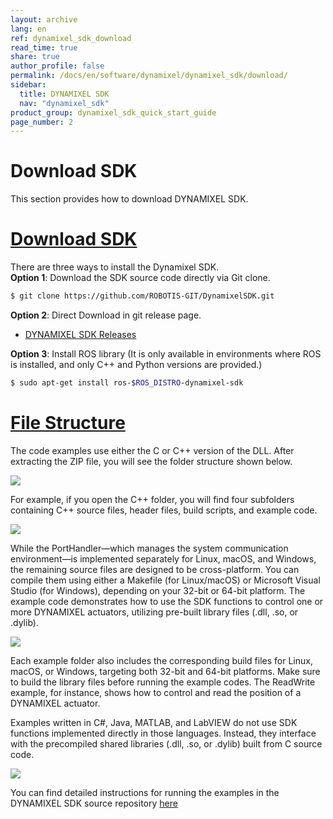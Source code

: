 ```yaml
---
layout: archive
lang: en
ref: dynamixel_sdk_download
read_time: true
share: true
author_profile: false
permalink: /docs/en/software/dynamixel/dynamixel_sdk/download/
sidebar:
  title: DYNAMIXEL SDK
  nav: "dynamixel_sdk"
product_group: dynamixel_sdk_quick_start_guide
page_number: 2
---
```


<div class="main-header">
  <h1>Download SDK</h1>
</div>
<style>
  .main-header h1::before {
    content: none !important;
  }
</style>

This section provides how to download DYNAMIXEL SDK.

# [Download SDK](#download-sdk)

There are three ways to install the Dynamixel SDK.  
**Option 1**: Download the SDK source code directly via Git clone.
```bash
$ git clone https://github.com/ROBOTIS-GIT/DynamixelSDK.git
```

**Option 2**: Direct Download in git release page.
- [DYNAMIXEL SDK Releases](https://github.com/ROBOTIS-GIT/DynamixelSDK/releases)

**Option 3**: Install ROS library (It is only available in environments where ROS is installed, and only C++ and Python versions are provided.)
```bash
$ sudo apt-get install ros-$ROS_DISTRO-dynamixel-sdk
```

# [File Structure](#file-structure)

The code examples use either the C or C++ version of the DLL. After extracting the ZIP file, you will see the folder structure shown below.

![](/assets/images/sw/sdk/dynamixel_sdk/overview/dynamixel_sdk_language_map.png)

For example, if you open the C++ folder, you will find four subfolders containing C++ source files, header files, build scripts, and example code.

![](/assets/images/sw/sdk/dynamixel_sdk/overview/dynamixel_sdk_library_struct.png)

While the PortHandler—which manages the system communication environment—is implemented separately for Linux, macOS, and Windows, the remaining source files are designed to be cross-platform. You can compile them using either a Makefile (for Linux/macOS) or Microsoft Visual Studio (for Windows), depending on your 32-bit or 64-bit platform.
The example code demonstrates how to use the SDK functions to control one or more DYNAMIXEL actuators, utilizing pre-built library files (.dll, .so, or .dylib).

![](/assets/images/sw/sdk/dynamixel_sdk/overview/dynamixel_sdk_sample_struct.png)

Each example folder also includes the corresponding build files for Linux, macOS, or Windows, targeting both 32-bit and 64-bit platforms. Make sure to build the library files before running the example codes. The ReadWrite example, for instance, shows how to control and read the position of a DYNAMIXEL actuator.

Examples written in C#, Java, MATLAB, and LabVIEW do not use SDK functions implemented directly in those languages. Instead, they interface with the precompiled shared libraries (.dll, .so, or .dylib) built from C source code.

![](/assets/images/sw/sdk/dynamixel_sdk/overview/dynamixel_sdk_language_struct.png)

You can find detailed instructions for running the examples in the DYNAMIXEL SDK source repository [here](/docs/en/software/dynamixel/dynamixel_sdk/sample_code/c_read_write_protocol_1_0/#sample-code)

